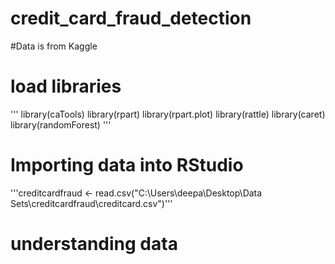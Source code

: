 # credit_card_fraud_detection
#Data is from Kaggle
# load libraries
'''
library(caTools)
library(rpart)
library(rpart.plot)
library(rattle)
library(caret)
library(randomForest)
'''
# Importing data into RStudio
'''creditcardfraud <- read.csv("C:\\Users\\deepa\\Desktop\\Data Sets\\creditcardfraud\\creditcard.csv")'''
# understanding data
